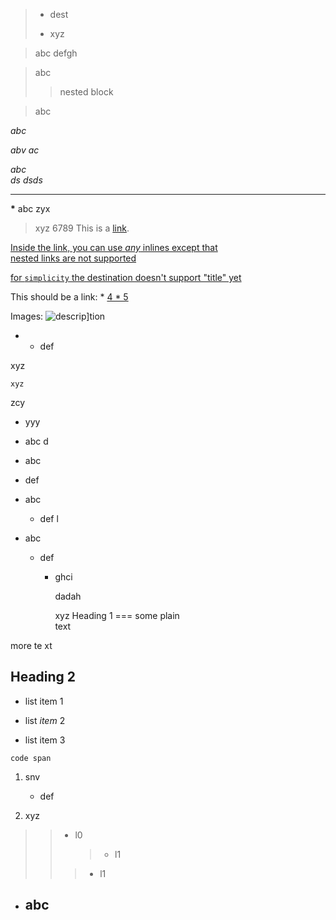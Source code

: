 > * dest
> 
> * xyz

> abc
> defgh

> abc
>
> > nested block

> abc
>

*abc*

*abv ac*

*abc  
ds
dsds*

****

**\***
    abc
    zyx

>    xyz
>    6789
This is a [link](http://example.com/index.php). 

[Inside the link, you can use *any* inlines except that  
nested links
are not supported]()

[for `simplicity` the destination doesn't support "title" yet]()

This should be a link: * [4 * 5](20)

Images: ![descrip\]tion](urlu\)rl)
* * def

xyz

    xyz
  zcy
* yyy

* abc
  d

* abc
* def

* abc

  * def l

* abc
  
  * def
    
    * ghci

      dadah

      xyz
Heading 1
===
some
plain  
text

more te
xt

##     Heading 2

* list item 1

* list *item* 2

*    list item 3

``code span``

1. snv

   * def
2. xyz

> > * l0
> >
> >   > * l1
> > > * l1

* abc
  ---------
